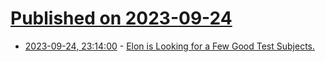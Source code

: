 # [Published on 2023-09-24](index.md)

* [2023-09-24, 23:14:00](https://soylentnews.org/article.pl?sid=23/09/24/1756201&from=rss) - [Elon is Looking for a Few Good Test Subjects.](https://soylentnews.org/article.pl?sid=23/09/24/1756201&from=rss)
